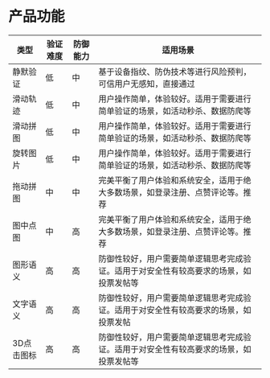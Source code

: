 # 产品功能

| **类型**   | **验证难度** | **防御能力** | **适用场景**                                                 |
| ---------- | ------------ | ------------ | ------------------------------------------------------------ |
| 静默验证   | 低           | 中           | 基于设备指纹、防伪技术等进行风险预判，可信用户无感知，直接通过 |
| 滑动轨迹   | 低           | 中           | 用户操作简单，体验较好。适用于需要进行简单验证的场景，如活动秒杀、数据防爬等 |
| 滑动拼图   | 低           | 中           | 用户操作简单，体验较好。适用于需要进行简单验证的场景，如活动秒杀、数据防爬等 |
| 旋转图片   | 低           | 中           | 用户操作简单，体验较好。适用于需要进行简单验证的场景，如活动秒杀、数据防爬等 |
| 拖动拼图   | 中           | 中           | 完美平衡了用户体验和系统安全，适用于绝大多数场景，如登录注册、点赞评论等。推荐 |
| 图中点图   | 中           | 高           | 完美平衡了用户体验和系统安全，适用于绝大多数场景，如登录注册、点赞评论等。推荐 |
| 图形语义   | 高           | 高           | 防御性较好，用户需要简单逻辑思考完成验证。适用于对安全性有较高要求的场景，如投票发帖等 |
| 文字语义   | 高           | 高           | 防御性较好，用户需要简单逻辑思考完成验证。适用于对安全性有较高要求的场景，如投票发帖 |
| 3D点击图标 | 高           | 高           | 防御性较好，用户需要简单逻辑思考完成验证。适用于对安全性有较高要求的场景，如投票发帖等 |

